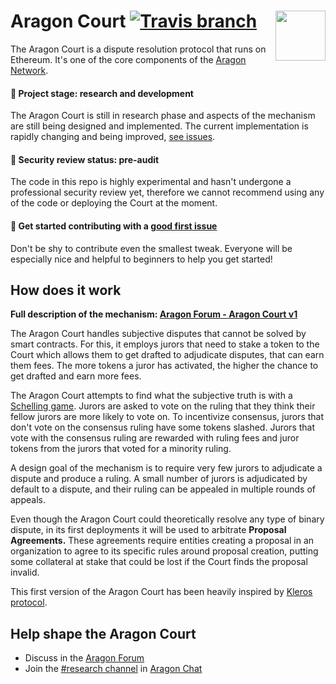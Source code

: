 # Aragon Court <img align="right" src="https://raw.githubusercontent.com/aragon/design/master/readme-logo.png" height="80px" /> [![Travis branch](https://img.shields.io/travis/aragon/aragon-court/master.svg?style=for-the-badge)](https://travis-ci.org/aragon/aragon-court/)

The Aragon Court is a dispute resolution protocol that runs on Ethereum. It's one of the core components of the [Aragon Network](https://aragon.org/network/).

#### 🐲 Project stage: research and development
The Aragon Court is still in research phase and aspects of the mechanism are still being designed and implemented. The current implementation is rapidly changing and being improved, [see issues](https://github.com/aragon/aragon-court/issues).

#### 🚨 Security review status: pre-audit
The code in this repo is highly experimental and hasn't undergone a professional security review yet, therefore we cannot recommend using any of the code or deploying the Court at the moment.

#### 👋 Get started contributing with a [good first issue](https://github.com/aragon/aragon-court/issues?q=is%3Aissue+is%3Aopen+label%3A%22good+first+issue%22)
Don't be shy to contribute even the smallest tweak. Everyone will be especially nice and helpful to beginners to help you get started!

## How does it work

**Full description of the mechanism: [Aragon Forum - Aragon Court v1](https://forum.aragon.org/t/aragon-court-v1/691)**

The Aragon Court handles subjective disputes that cannot be solved by smart contracts. For this, it employs jurors that need to stake a token to the Court which allows them to get drafted to adjudicate disputes, that can earn them fees. The more tokens a juror has activated, the higher the chance to get drafted and earn more fees.

The Aragon Court attempts to find what the subjective truth is with a [Schelling game](https://en.wikipedia.org/wiki/Focal_point_(game_theory)). Jurors are asked to vote on the ruling that they think their fellow jurors are more likely to vote on. To incentivize consensus, jurors that don't vote on the consensus ruling have some tokens slashed. Jurors that vote with the consensus ruling are rewarded with ruling fees and juror tokens from the jurors that voted for a minority ruling.

A design goal of the mechanism is to require very few jurors to adjudicate a dispute and produce a ruling. A small number of jurors is adjudicated by default to a dispute, and their ruling can be appealed in multiple rounds of appeals.

Even though the Aragon Court could theoretically resolve any type of binary dispute, in its first deployments it will be used to arbitrate **Proposal Agreements.** These agreements require entities creating a proposal in an organization to agree to its specific rules around proposal creation, putting some collateral at stake that could be lost if the Court finds the proposal invalid.

This first version of the Aragon Court has been heavily inspired by [Kleros protocol](https://github.com/kleros/kleros).


## Help shape the Aragon Court
- Discuss in the [Aragon Forum](https://forum.aragon.org/tags/dispute-resolution)
- Join the [#research channel](https://aragon.chat/channel/research) in [Aragon Chat](https://aragon.chat)
